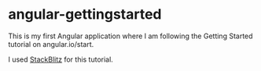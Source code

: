 # angular-gettingstarted
This is my first Angular application where I am following the Getting Started tutorial on angular.io/start.

I used [StackBlitz](https://stackblitz.com/edit/angular-pc37yf) for this tutorial.